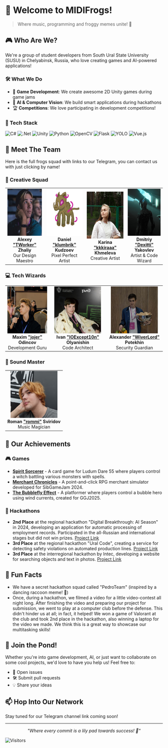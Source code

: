 # 🐸 Welcome to MIDIFrogs! 

> Where music, programming and froggy memes unite! 🎵

## 🎮 Who Are We?

We're a group of student developers from South Ural State University (SUSU) in Chelyabinsk, Russia, who love creating games and AI-powered applications!

### 🛠️ What We Do

- 🎲 **Game Development**: We create awesome 2D Unity games during game jams
- 🤖 **AI & Computer Vision**: We build smart applications during hackathons
- 🏆 **Competitions**: We love participating in development competitions!

### 🚀 Tech Stack
![C#](https://img.shields.io/badge/C%23-%23239120.svg?style=flat&logo=csharp&logoColor=white)
![.Net](https://img.shields.io/badge/.NET-5C2D91?style=flat&logo=.net&logoColor=white)
![Unity](https://img.shields.io/badge/unity-%23000000.svg?style=flat&logo=unity&logoColor=white)
![Python](https://img.shields.io/badge/python-3670A0?style=flat&logo=python&logoColor=ffdd54)
![OpenCV](https://img.shields.io/badge/opencv-%23white.svg?style=flat&logo=opencv&logoColor=white)
![Flask](https://img.shields.io/badge/flask-%23000.svg?style=flat&logo=flask&logoColor=white)
![YOLO](https://img.shields.io/badge/Ultralytics_YOLO-%230d174b?logo=yolo&style=flat)
![Vue.js](https://img.shields.io/badge/vuejs-%2335495e.svg?style=flat&logo=vuedotjs&logoColor=%234FC08D)

## 👥 Meet The Team
Here is the full frogs squad with links to our Telegram, you can contact us with just clicking by name!

### 🎨 Creative Squad

<table>
  <tr>
    <td style="text-align: center;">
      <img src="images/avatars/tworker.png" alt="Alexey 'TWorker' Zhaliy" width="150" height="150"><br>
      <strong>Alexey <a href="https://t.me/DJsonSun">"TWorker"</a> Zhaliy</strong><br>
      Our Design Maestro
    </td>
    <td style="text-align: center;">
      <img src="images/avatars/klumbrik.png" alt="Daniel 'klumbrik' Kudzoev" width="150" height="150"><br>
      <strong>Daniel <a href="https://t.me/da4ch4nik">"klumbrik"</a> Kudzoev</strong><br>
      Pixel Perfect Artist
    </td>
    <td style="text-align: center;">
      <img src="images/avatars/kkkira.jpg" alt="Karina 'kkkiraaa' Khmeleva" width="150" height="150"><br>
      <strong>Karina <a href="https://t.me/kkkira_kh">"kkkiraaa"</a> Khmeleva</strong><br>
      Creative Artist
    </td>
    <td style="text-align: center;">
      <img src="images/avatars/dexitti.jpg" alt="Dmitriy 'Dexitti' Yakovlev" width="150" height="150"><br>
      <strong>Dmitriy <a href="https://t.me/Dexitti">"Dexitti"</a> Yakovlev</strong><br>
      Artist & Code Wizard
    </td>
  </tr>
</table>

### 💻 Tech Wizards
<table>
  <tr>
    <td style="text-align: center;">
      <img src="images/avatars/jojer.jpg" alt="Maxim 'jojer' Odincov" width="150" height="150"><br>
      <strong>Maxim <a href="https://t.me/jojer_m">"jojer"</a> Odincov</strong><br>
      Development Guru
    </td>
    <td style="text-align: center;">
      <img src="images/avatars/ioexception.jpg" alt="Ivan 'IOExcept10n' Olyanishin" width="150" height="150"><br>
      <strong>Ivan <a href="https://t.me/ioexcept10n">"IOExcept10n"</a> Olyanishin</strong><br>
      Code Architect
    </td>
    <td style="text-align: center;">
      <img src="images/avatars/wiverlord.jpg" alt="Alexander 'WiverLord' Potekhin" width="150" height="150"><br>
      <strong>Alexander <a href="https://t.me/WiverLord">"WiverLord"</a> Potekhin</strong><br>
      Security Guardian
    </td>
  </tr>
</table>

### 🎵 Sound Master
<table>
  <tr>
    <td style="text-align: center;">
      <img src="images/avatars/rommi.jpg" alt="Roman 'rommi' Sviridov" width="150" height="150"><br>
      <strong>Roman <a href="https://t.me/konekodayo">"rommi"</a> Sviridov</strong><br>
      Music Magician
    </td>
  </tr>
</table>

## 🥇 Our Achievements

### 🎮 Games
- **[Spirit Sorcerer](https://ldjam.com/events/ludum-dare/55/spirit-sorcerer)** - A card game for Ludum Dare 55 where players control a witch battling various monsters with spells.
- **[Merchant Chronicles](https://jojer-midifrogs.itch.io/being-a-merchant)** - A point-and-click RPG merchant simulator developed for SibGameJam 2024.
- **[The Bubblefly Effect](https://globalgamejam.org/games/2025/bubblefly-effect-7)** - A platformer where players control a bubble hero using wind currents, created for GGJ2025.

### 🤖 Hackathons
- **2nd Place** at the regional hackathon "Digital Breakthrough: AI Season" in 2024, developing an application for automatic processing of employment records. Participated in the all-Russian and international stages but did not win prizes. [Project Link](https://github.com/IOExcept10n/HandwritingRecognition)
- **3rd Place** at the regional hackathon "Ural Code", creating a service for detecting safety violations on automated production lines. [Project Link](https://github.com/MIDIFrogs/SafeFactory)
- **3rd Place** at the interregional hackathon by Intec, developing a website for searching objects and text in photos. [Project Link](https://github.com/MIDIFrogs/IntecHack)

## 🌟 Fun Facts

- We have a secret hackathon squad called "PedroTeam" (inspired by a dancing raccoon meme! 🦝)
- Once, during a hackathon, we filmed a video for a little video-contest all night long. After finishing the video and preparing our project for submission, we went to play at a computer club before the defense. This didn't hinder us at all; in fact, it helped! We won a game of Valorant at the club and took 2nd place in the hackathon, also winning a laptop for the video we made. We think this is a great way to showcase our multitasking skills! 


## 🤝 Join the Pond!

Whether you're into game development, AI, or just want to collaborate on some cool projects, we'd love to have you help us! Feel free to:
- 🐛 Open issues
- 🛠️ Submit pull requests
- 💡 Share your ideas

## 📫 Hop Into Our Network

Stay tuned for our Telegram channel link coming soon!

---

<div align="center">

*"Where every commit is a lily pad towards success! 🌿"*

</div>

![Visitors](https://visitor-badge.laobi.icu/badge?page_id=MIDIFrogs.MIDIFrogs)

